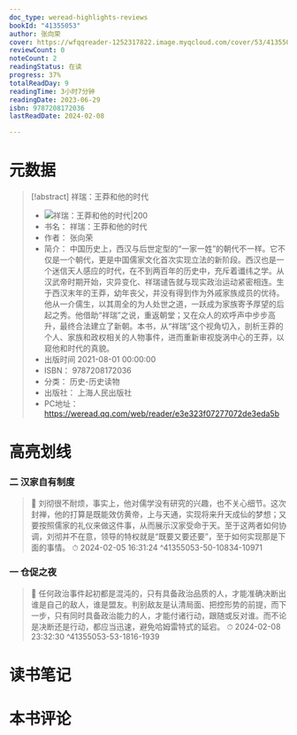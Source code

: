 ```yaml
---
doc_type: weread-highlights-reviews
bookId: "41355053"
author: 张向荣
cover: https://wfqqreader-1252317822.image.myqcloud.com/cover/53/41355053/t7_41355053.jpg
reviewCount: 0
noteCount: 2
readingStatus: 在读
progress: 37%
totalReadDay: 9
readingTime: 3小时7分钟
readingDate: 2023-06-29
isbn: 9787208172036
lastReadDate: 2024-02-08

---
```

# 元数据
> [!abstract] 祥瑞：王莽和他的时代
> - ![ 祥瑞：王莽和他的时代|200](https://wfqqreader-1252317822.image.myqcloud.com/cover/53/41355053/t7_41355053.jpg)
> - 书名： 祥瑞：王莽和他的时代
> - 作者： 张向荣
> - 简介： 中国历史上，西汉与后世定型的“一家一姓”的朝代不一样。它不仅是一个朝代，更是中国儒家文化首次实现立法的新阶段。西汉也是一个迷信天人感应的时代，在不到两百年的历史中，充斥着谶纬之学。从汉武帝时期开始，灾异变化、祥瑞谴告就与现实政治运动紧密相连。生于西汉末年的王莽，幼年丧父，并没有得到作为外戚家族成员的优待。他从一介儒生，以其周全的为人处世之道，一跃成为家族寄予厚望的后起之秀。他借助“祥瑞”之说，重返朝堂；又在众人的欢呼声中步步高升，最终合法建立了新朝。本书，从“祥瑞”这个视角切入，剖析王莽的个人、家族和政权相关的人物事件，进而重新审视旋涡中心的王莽，以窥他和时代的真貌。
> - 出版时间 2021-08-01 00:00:00
> - ISBN： 9787208172036
> - 分类： 历史-历史读物
> - 出版社： 上海人民出版社
> - PC地址：https://weread.qq.com/web/reader/e3e323f07277072de3eda5b

# 高亮划线

### 二 汉家自有制度

> 📌 刘彻很不耐烦，事实上，他对儒学没有研究的兴趣，也不关心细节。这次封禅，他的打算是既能效仿黄帝，上与天通，实现将来升天成仙的梦想；又要按照儒家的礼仪来做这件事，从而展示汉家受命于天。至于这两者如何协调，刘彻并不在意，领导的特权就是“既要又要还要”，至于如何实现那是下面的事情。 
> ⏱ 2024-02-05 16:31:24 ^41355053-50-10834-10971

### 一 仓促之夜

> 📌 任何政治事件起初都是混沌的，只有具备政治品质的人，才能准确决断出谁是自己的敌人，谁是盟友。判别敌友是认清局面、把控形势的前提，而下一步，只有同时具备政治能力的人，才能付诸行动，跟随或反对谁。而不论是决断还是行动，都应当迅速，避免哈姆雷特式的延宕。 
> ⏱ 2024-02-08 23:32:30 ^41355053-53-1816-1939

# 读书笔记

# 本书评论
